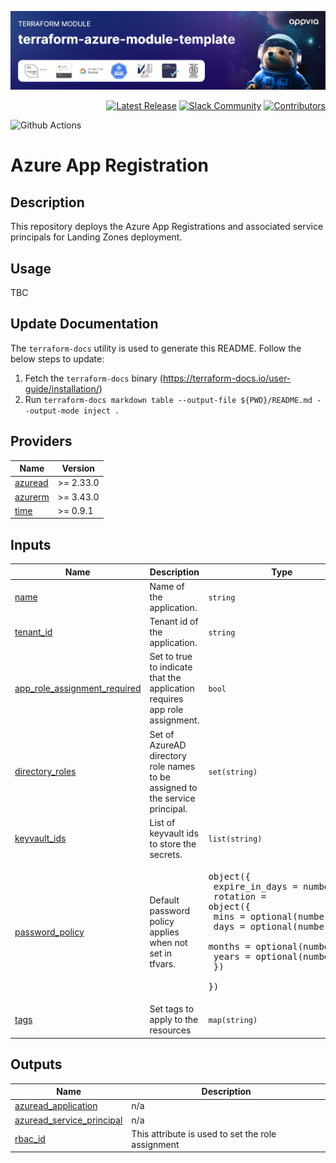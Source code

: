 <!-- markdownlint-disable -->

<a href="https://www.appvia.io/"><img src="./docs/banner.jpg" alt="Appvia Banner"/></a><br/><p align="right"> </a> <a href="https://github.com/appvia/terraform-azure-module-template/releases/latest"><img src="https://img.shields.io/github/release/appvia/terraform-azure-module-template.svg?style=for-the-badge&color=006400" alt="Latest Release"/></a> <a href="https://appvia-community.slack.com/join/shared_invite/zt-1s7i7xy85-T155drryqU56emm09ojMVA#/shared-invite/email"><img src="https://img.shields.io/badge/Slack-Join%20Community-purple?style=for-the-badge&logo=slack" alt="Slack Community"/></a> <a href="https://github.com/appvia/terraform-azure-module-template/graphs/contributors"><img src="https://img.shields.io/github/contributors/appvia/terraform-azure-module-template.svg?style=for-the-badge&color=FF8C00" alt="Contributors"/></a>

<!-- markdownlint-restore -->
<!--
  ***** CAUTION: DO NOT EDIT ABOVE THIS LINE ******
-->

![Github Actions](../../actions/workflows/terraform.yml/badge.svg)

# Azure App Registration

## Description

This repository deploys the Azure App Registrations and associated service principals for Landing Zones deployment.

## Usage

TBC

## Update Documentation

The `terraform-docs` utility is used to generate this README. Follow the below steps to update:

1. Fetch the `terraform-docs` binary (https://terraform-docs.io/user-guide/installation/)
2. Run `terraform-docs markdown table --output-file ${PWD}/README.md --output-mode inject .`

<!-- BEGIN_TF_DOCS -->
## Providers

| Name | Version |
|------|---------|
| <a name="provider_azuread"></a> [azuread](#provider\_azuread) | >= 2.33.0 |
| <a name="provider_azurerm"></a> [azurerm](#provider\_azurerm) | >= 3.43.0 |
| <a name="provider_time"></a> [time](#provider\_time) | >= 0.9.1 |

## Inputs

| Name | Description | Type | Default | Required |
|------|-------------|------|---------|:--------:|
| <a name="input_name"></a> [name](#input\_name) | Name of the application. | `string` | n/a | yes |
| <a name="input_tenant_id"></a> [tenant\_id](#input\_tenant\_id) | Tenant id of the application. | `string` | n/a | yes |
| <a name="input_app_role_assignment_required"></a> [app\_role\_assignment\_required](#input\_app\_role\_assignment\_required) | Set to true to indicate that the application requires app role assignment. | `bool` | `true` | no |
| <a name="input_directory_roles"></a> [directory\_roles](#input\_directory\_roles) | Set of AzureAD directory role names to be assigned to the service principal. | `set(string)` | `[]` | no |
| <a name="input_keyvault_ids"></a> [keyvault\_ids](#input\_keyvault\_ids) | List of keyvault ids to store the secrets. | `list(string)` | `[]` | no |
| <a name="input_password_policy"></a> [password\_policy](#input\_password\_policy) | Default password policy applies when not set in tfvars. | <pre>object({<br/>    expire_in_days = number<br/>    rotation = object({<br/>      mins   = optional(number)<br/>      days   = optional(number)<br/>      months = optional(number, 1)<br/>      years  = optional(number)<br/>    })<br/>  })</pre> | <pre>{<br/>  "expire_in_days": 180,<br/>  "rotation": {<br/>    "months": 1<br/>  }<br/>}</pre> | no |
| <a name="input_tags"></a> [tags](#input\_tags) | Set tags to apply to the resources | `map(string)` | `{}` | no |

## Outputs

| Name | Description |
|------|-------------|
| <a name="output_azuread_application"></a> [azuread\_application](#output\_azuread\_application) | n/a |
| <a name="output_azuread_service_principal"></a> [azuread\_service\_principal](#output\_azuread\_service\_principal) | n/a |
| <a name="output_rbac_id"></a> [rbac\_id](#output\_rbac\_id) | This attribute is used to set the role assignment |
<!-- END_TF_DOCS -->